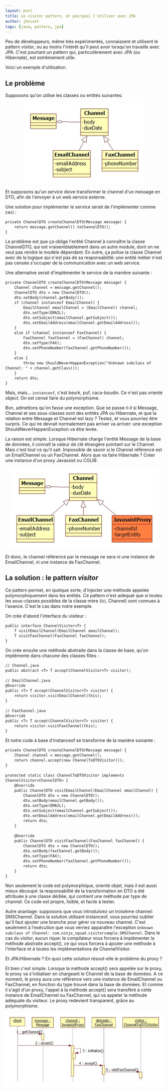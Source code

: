 ```yaml
---
layout: post
title: Le visitor pattern, et pourquoi l'utiliser avec JPA
author: jbnizet
tags: [java, pattern, jpa]
---
```


Peu de développeurs, même très expérimentés, connaissent et utilisent le pattern *visitor*,
ou au moins l'intérêt qu'il peut avoir lorsqu'on travaille avec JPA.
C'est pourtant un pattern qui, particulièrement avec JPA (ou Hibernate), est extrêmement utile.

Voici un exemple d'utilisation. 

## Le problème

Supposons qu'on utilise les classes ou entités suivantes:

<p style="text-align:center;">
    <img src="/assets/images/visitor1.jpg" alt=""/>
</p>

Et supposons qu'un service doive transformer le channel d'un message en DTO, afin de l'envoyer à un web service externe.

Une solution pour implémenter le service serait de l'implémenter comme ceci&nbsp;:

    private ChannelDTO createChannelDTO(Message message) {
        return message.getChannel().toChannelDTO();
    }
    
Le problème est que ça oblige l'entité Channel à connaître la classe ChannelDTO, qui est vraisemblablement dans un autre module,
dont on ne veut pas rendre le modèle dépendant. En outre, ça pollue la classe Channel avec de la logique qui n'est
pas de sa responsabilité: une entité métier n'est pas censée s'occuper de la communication avec un web service.

Une alternative serait d'implémenter le service de la manière suivante&nbsp;:

    private ChannelDTO createChannelDTO(Message message) {
        Channel channel = message.getChannel();
        ChannelDTO dto = new ChannelDTO();
        dto.setBody(channel.getBody());
        if (channel instanceof EmailChannel) {
            EmailChannel emailChannel = (EmailChannel) channel;
            dto.setType(EMAIL);
            dto.setSubject(emailChannel.getSubject());
            dto.setEmailAddress(emailChannel.getEmailAddress());
        }
        else if (channel instanceof FaxChannel) {
            FaxChannel faxChannel = (FaxChannel) channel;
            dto.setType(FAX);
            dto.setPhoneNumber(faxChannel.getPhoneNumber());
        }
        else {
            throw new ShouldNeverHappenException("Unknown subclass of Channel: " + channel.getClass());
        }
        return dto;
    }
    
Mais, mais... `instanceof`, c'est beurk, puf, caca-boudin. Ce n'est pas orienté object. On est censé faire du polymorphisme.

Bon, admettons qu'on fasse une exception. Que se passe-t-il si Message, Channel et ses sous-classes sont des entités JPA ou Hibernate,
et que la relation entre Message et Channel est lazy&nbsp;? Testez, et vous pourriez être surpris. Ce qui ne devrait normalement pas arriver va arriver:
une exception ShouldNeverHappenException va être levée.

La raison est simple. Lorsque Hibernate charge l'entité Message de la base de données, il connaît la valeur de clé étrangère pointant
sur le Channel. Mais c'est tout ce qu'il sait. Impossible de savoir si le Channel référencé est un EmailChannel ou un FaxChannel. 
Alors que va faire Hibernate&nbsp;? Créer une instance d'un proxy Javassist ou CGLIB:

<p style="text-align:center;">
    <img src="/assets/images/visitor2.jpg" alt=""/>
</p>

Et donc, le channel référencé par le message ne sera ni une instance de EmailChannel, ni une instance de FaxChannel.

## La solution&nbsp;: le pattern *visitor*

Ce pattern permet, en quelque sorte, d'injecter une méthode appelée polymorphiquement dans les entités. Ce pattern n'est adéquat que si toutes
les sous-classes possibles de la classe mère (ici, Channel) sont connues à l'avance. C'est le cas dans notre exemple.

On crée d'abord l'interface du visiteur&nbsp;:

    public interface ChannelVisitor<T> {
        T visitEmailChannel(EmailChannel emailChannel);
        T visitFaxChannel(FaxChannel faxChannel);
    }
    
On crée ensuite une méthode abstraite dans la classe de base, qu'on implémente dans chacune des classes filles&nbsp;:

    // Channel.java
    public abstract <T> T accept(ChannelVisitor<T> visitor);
    
    // EmailChannel.java
    @Override
    public <T> T accept(ChannelVisitor<T> visitor) {
        return visitor.visitEmailChannel(this);
    }
    
    // FaxChannel.java
    @Override
    public <T> T accept(ChannelVisitor<T> visitor) {
        return visitor.visitFaxChannel(this);
    }
    
Et notre code à base d'instanceof se transforme de la manière suivante :

    private ChannelDTO createChannelDTO(Message message) {
        Channel channel = message.getChannel();
        return channel.accept(new ChannelToDTOVisitor());
    }
    
    protected static class ChannelToDTOVisitor implements ChannelVisitor<ChannelDTO> {
        @Override
        public ChannelDTO visitEmailChannel(EmailChannel emailChannel) {
            ChannelDTO dto = new ChannelDTO();
            dto.setBody(emailChannel.getBody());
            dto.setType(EMAIL);
            dto.setSubject(emailChannel.getSubject());
            dto.setEmailAddress(emailChannel.getEmailAddress());
            return dto;
        }
        
        @Override
        public ChannelDTO visitFaxChannel(FaxChannel faxChannel) {
            ChannelDTO dto = new ChannelDTO();
            dto.setBody(faxChannel.getBody());
            dto.setType(FAX);
            dto.setPhoneNumber(faxChannel.getPhoneNumber());
            return dto;
        }
    }
    
Non seulement le code est polymorphique, orienté objet, mais il est aussi mieux découpé: la responsabilité de la transformation en DTO
a été attribuée à une classe dédiée, qui contient une méthode par type de channel. Ce code est propre, lisible, et facile à tester.

Autre avantage: supposons que vous introduisiez un troisième channel: SMSChannel. Dans la solution utilisant instanceof, vous pourriez
oublier qu'il faut ajouter une branche pour gérer ce nouveau channel. C'est seulement à l'exécution que vous verriez apparaître l'exception
`Unknown subclass of Channel: com.ninja_squad.visitorsample.SMSChannel`. Dans le cas du visitor, aucun rique: le compilateur vous forcera à
implémenter la méthode abstraite accept(), ce qui vous forcera à ajouter une méthode à l'interface et à toutes les implémentations de
ChannelVisitor.

Et JPA/Hibernate&nbsp;? En quoi cette solution résout-elle le problème du proxy&nbsp;? 

Et bien c'est simple. Lorsque la méthode accept() sera appelée sur le proxy, le proxy va s'initialiser en chargeant le Channel de 
la base de données. A ce moment, le proxy aura une référence vers une instance de EmailChannel ou FaxChannel, en fonction du type trouvé 
dans la base de données. Et comme il s'agit d'un proxy, l'appel à la méthode accept() sera transféré à cette instance de EmailChannel ou FaxChannel,
qui va appeler la méthode adéquate du visiteur. Le proxy redevient transparent, grâce au polymorphisme.

<p style="text-align:center;">
    <img src="/assets/images/visitor3.jpg" alt=""/>
</p>